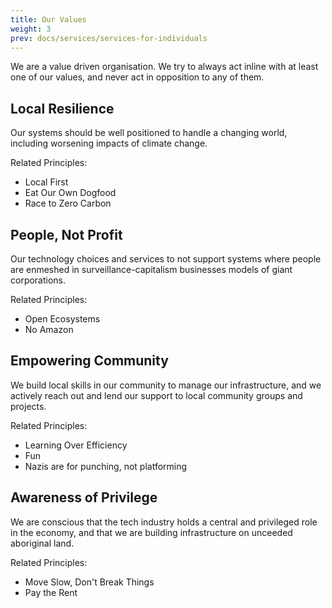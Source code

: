 ```yaml
---
title: Our Values
weight: 3
prev: docs/services/services-for-individuals
---
```


We are a value driven organisation. We try to always act inline with at least one of our values, and never act in opposition to any of them.

## Local Resilience
Our systems should be well positioned to handle a changing world, including worsening impacts of climate change.

Related Principles:
* Local First
* Eat Our Own Dogfood
* Race to Zero Carbon

## People, Not Profit
Our technology choices and services to not support systems where people are enmeshed in surveillance-capitalism businesses models of giant corporations.

Related Principles:
* Open Ecosystems
* No Amazon

## Empowering Community
We build local skills in our community to manage our infrastructure, and we actively reach out and lend our support to local community groups and projects.

Related Principles:
* Learning Over Efficiency
* Fun
* Nazis are for punching, not platforming

## Awareness of Privilege
We are conscious that the tech industry holds a central and privileged role in the economy, and that we are building infrastructure on unceeded aboriginal land.

Related Principles:
* Move Slow, Don't Break Things
* Pay the Rent